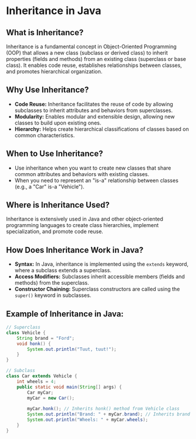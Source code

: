 # Inheritance in Java

## What is Inheritance?
Inheritance is a fundamental concept in Object-Oriented Programming (OOP) that allows a new class (subclass or derived class) to inherit properties (fields and methods) from an existing class (superclass or base class). It enables code reuse, establishes relationships between classes, and promotes hierarchical organization.

## Why Use Inheritance?
- **Code Reuse:** Inheritance facilitates the reuse of code by allowing subclasses to inherit attributes and behaviors from superclasses.
- **Modularity:** Enables modular and extensible design, allowing new classes to build upon existing ones.
- **Hierarchy:** Helps create hierarchical classifications of classes based on common characteristics.

## When to Use Inheritance?
- Use inheritance when you want to create new classes that share common attributes and behaviors with existing classes.
- When you need to represent an "is-a" relationship between classes (e.g., a "Car" is-a "Vehicle").

## Where is Inheritance Used?
Inheritance is extensively used in Java and other object-oriented programming languages to create class hierarchies, implement specialization, and promote code reuse.

## How Does Inheritance Work in Java?
- **Syntax:** In Java, inheritance is implemented using the `extends` keyword, where a subclass extends a superclass.
- **Access Modifiers:** Subclasses inherit accessible members (fields and methods) from the superclass.
- **Constructor Chaining:** Superclass constructors are called using the `super()` keyword in subclasses.

## Example of Inheritance in Java:
```java
// Superclass
class Vehicle {
    String brand = "Ford";
    void honk() {
        System.out.println("Tuut, tuut!");
    }
}

// Subclass
class Car extends Vehicle {
    int wheels = 4;
    public static void main(String[] args) {
        Car myCar;
        myCar = new Car();
        
        myCar.honk(); // Inherits honk() method from Vehicle class
        System.out.println("Brand: " + myCar.brand); // Inherits brand variable from Vehicle class
        System.out.println("Wheels: " + myCar.wheels);
    }
}
```
